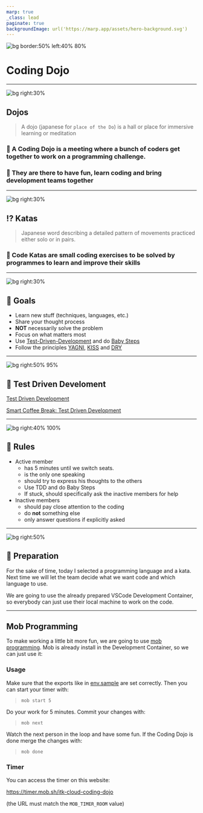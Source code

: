 ```yaml
---
marp: true
_class: lead
paginate: true
backgroundImage: url('https://marp.app/assets/hero-background.svg')
---
```


![bg border:50% left:40% 80%](https://img.fruugo.com/product/8/18/140180188_max.jpg)

# Coding Dojo

---

![bg right:30%](https://images.unsplash.com/photo-1496113329550-ce8886d06d54?ixlib=rb-1.2.1&ixid=MnwxMjA3fDB8MHxzZWFyY2h8MXx8Z3ltJTIwamFwYW58ZW58MHx8MHx8&auto=format&fit=crop&w=1080&q=80)

## Dojos

> A dojo (japanese for `place of the Do`)  is a hall or place for immersive learning or meditation
### 🧩 A Coding Dojo is a meeting where a bunch of coders get together to work on a programming challenge. 
### 🧩 They are there to have fun, learn coding and bring development teams together

---

![bg right:30%](https://images.unsplash.com/photo-1555597408-26bc8e548a46?ixlib=rb-1.2.1&ixid=MnwxMjA3fDB8MHxwaG90by1wYWdlfHx8fGVufDB8fHx8&auto=format&w=1080&q=80)

## ⁉️ Katas

> Japanese word describing a detailed pattern of movements practiced either solo or in pairs.

### 🧩 Code Katas are small coding exercises to be solved by programmes to learn and improve their skills

---

![bg right:30%](https://images.unsplash.com/photo-1629721671030-a83edbb11211?ixlib=rb-1.2.1&ixid=MnwxMjA3fDB8MHxzZWFyY2h8N3x8dGFyZ2V0fGVufDB8fDB8fA%3D%3D&auto=format&fit=crop&w=800&q=60)

## 🥅 Goals

- Learn new stuff (techniques, languages, etc.)
- Share your thought process
- **NOT** necessarily solve the problem
- Focus on what matters most
- Use [Test-Driven-Development](https://codingdojo.org/TestDrivenDevelopment/) and do [Baby Steps](https://codingdojo.org/BabySteps/)
- Follow the principles [YAGNI](https://en.wikipedia.org/wiki/You_aren%27t_gonna_need_it), [KISS](https://en.wikipedia.org/wiki/KISS_principle) and [DRY](https://en.wikipedia.org/wiki/Don%27t_repeat_yourself)

---

![bg right:50% 95%](https://www.xeridia.co.uk/sites/default/files/contenidos/blog/test-driven-development.png)

## 🧪 Test Driven Develoment

[Test Driven Development](https://www.youtube.com/watch?v=Jv2uxzhPFl4)

[Smart Coffee Break: Test Driven Development](https://tube.video.bosch.com/media/Smart+Coffee+Break+-+Test+Driven+Development+%28TDD%29+%28S03E04%29/0_s1dwxf4e)

---

![bg right:40% 100%](https://images.unsplash.com/photo-1612611036764-f4d70058f83b?ixlib=rb-1.2.1&ixid=MnwxMjA3fDB8MHxzZWFyY2h8N3x8cnVsZXN8ZW58MHx8MHx8&auto=format&fit=crop&w=800&q=60)

## 🚨 Rules

- Active member
    - has 5 minutes until we switch seats.
    - is the only one speaking
    - should try to express his thoughts to the others
    - Use TDD and do Baby Steps
    - If stuck, should specifically ask the inactive members for help
- Inactive members 
    - should pay close attention to the coding 
    - do **not** something else
    - only answer questions if explicitly asked
    
---

![bg right:50%](https://images.unsplash.com/photo-1584907797015-7554cd315667?ixlib=rb-1.2.1&ixid=MnwxMjA3fDB8MHxwaG90by1wYWdlfHx8fGVufDB8fHx8&auto=format&fit=crop&w=1080&q=80)

## 🚧 Preparation

For the sake of time, today I selected a programming language and a kata. Next time we will let the team decide what we want code and which language to use.

We are going to use the already prepared VSCode Development Container, so everybody can just use their local machine to work on the code.

---

## Mob Programming

To make working a little bit more fun, we are going to use [mob programming](https://mob.sh/). Mob is already install in the Development Container, so we can just use it:

### Usage

Make sure that the exports like in [env.sample](./env.sample) are set correctly. Then you can start your timer with:

> `mob start 5`

Do your work for 5 minutes. Commit your changes with:

> `mob next`

Watch the next person in the loop and have some fun. If the Coding Dojo is done merge the changes with:

> `mob done`


### Timer

You can access the timer on this website:

<https://timer.mob.sh/itk-cloud-coding-dojo>

(the URL must match the `MOB_TIMER_ROOM` value)
